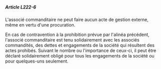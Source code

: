 ##### Article L222-6

L'associé commanditaire ne peut faire aucun acte de gestion externe, même en vertu d'une procuration.

En cas de contravention à la prohibition prévue par l'alinéa précédent, l'associé commanditaire est tenu solidairement avec les associés commandités, des dettes et engagements de la société qui résultent des actes prohibés. Suivant le nombre ou l'importance de ceux-ci, il peut être déclaré solidairement obligé pour tous les engagements de la société ou pour quelques-uns seulement.

